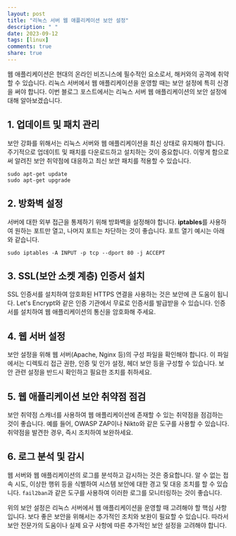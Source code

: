 ```yaml
---
layout: post
title: "리눅스 서버 웹 애플리케이션 보안 설정"
description: " "
date: 2023-09-12
tags: [linux]
comments: true
share: true
---
```


웹 애플리케이션은 현대의 온라인 비즈니스에 필수적인 요소로서, 해커와의 공격에 취약할 수 있습니다. 리눅스 서버에서 웹 애플리케이션을 운영할 때는 보안 설정에 특히 신경을 써야 합니다. 이번 블로그 포스트에서는 리눅스 서버 웹 애플리케이션의 보안 설정에 대해 알아보겠습니다.

## 1. 업데이트 및 패치 관리
보안 강화를 위해서는 리눅스 서버와 웹 애플리케이션을 최신 상태로 유지해야 합니다. 주기적으로 업데이트 및 패치를 다운로드하고 설치하는 것이 중요합니다. 이렇게 함으로써 알려진 보안 취약점에 대응하고 최신 보안 패치를 적용할 수 있습니다.

```shell
sudo apt-get update
sudo apt-get upgrade
```

## 2. 방화벽 설정
서버에 대한 외부 접근을 통제하기 위해 방화벽을 설정해야 합니다. **iptables**를 사용하여 원하는 포트만 열고, 나머지 포트는 차단하는 것이 좋습니다. 포트 열기 예시는 아래와 같습니다.

```shell
sudo iptables -A INPUT -p tcp --dport 80 -j ACCEPT
```

## 3. SSL(보안 소켓 계층) 인증서 설치
SSL 인증서를 설치하여 암호화된 HTTPS 연결을 사용하는 것은 보안에 큰 도움이 됩니다. Let's Encrypt와 같은 인증 기관에서 무료로 인증서를 발급받을 수 있습니다. 인증서를 설치하여 웹 애플리케이션의 통신을 암호화해 주세요.

## 4. 웹 서버 설정
보안 설정을 위해 웹 서버(Apache, Nginx 등)의 구성 파일을 확인해야 합니다. 이 파일에서는 디렉토리 접근 권한, 인증 및 인가 설정, 헤더 보안 등을 구성할 수 있습니다. 보안 관련 설정을 반드시 확인하고 필요한 조치를 취하세요.

## 5. 웹 애플리케이션 보안 취약점 점검
보안 취약점 스캐너를 사용하여 웹 애플리케이션에 존재할 수 있는 취약점을 점검하는 것이 좋습니다. 예를 들어, OWASP ZAP이나 Nikto와 같은 도구를 사용할 수 있습니다. 취약점을 발견한 경우, 즉시 조치하여 보완하세요.

## 6. 로그 분석 및 감시
웹 서버와 웹 애플리케이션의 로그를 분석하고 감시하는 것은 중요합니다. 알 수 없는 접속 시도, 이상한 행위 등을 식별하여 시스템 보안에 대한 경고 및 대응 조치를 할 수 있습니다. `fail2ban`과 같은 도구를 사용하여 이러한 로그를 모니터링하는 것이 좋습니다.

위의 보안 설정은 리눅스 서버에서 웹 애플리케이션을 운영할 때 고려해야 할 핵심 사항입니다. 보다 좋은 보안을 위해서는 추가적인 조치와 보완이 필요할 수 있습니다. 따라서 보안 전문가의 도움이나 실제 요구 사항에 따른 추가적인 보안 설정을 고려해야 합니다.